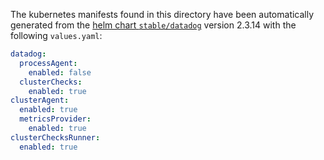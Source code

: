 The kubernetes manifests found in this directory have been automatically generated
from the [helm chart `stable/datadog`](https://github.com/helm/charts/tree/master/stable/datadog)
version 2.3.14 with the following `values.yaml`:

```yaml
datadog:
  processAgent:
    enabled: false
  clusterChecks:
    enabled: true
clusterAgent:
  enabled: true
  metricsProvider:
    enabled: true
clusterChecksRunner:
  enabled: true
```
